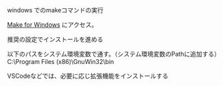 windows でのmakeコマンドの実行

[Make for Windows](https://gnuwin32.sourceforge.net/packages/make.htm) にアクセス。

推奨の設定でインストールを進める

以下のパスをシステム環境変数で通す。（システム環境変数のPathに追加する）
C:\Program Files (x86)\GnuWin32\bin

VSCodeなどでは、必要に応じ拡張機能をインストールする